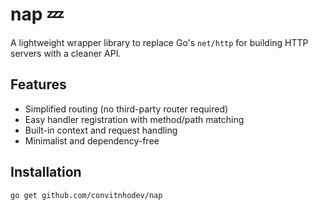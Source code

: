 # nap 💤

A lightweight wrapper library to replace Go's `net/http` for building HTTP servers with a cleaner API.

## Features

- Simplified routing (no third-party router required)
- Easy handler registration with method/path matching
- Built-in context and request handling
- Minimalist and dependency-free

## Installation

```bash
go get github.com/convitnhodev/nap
